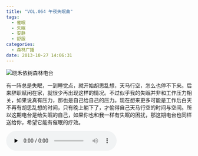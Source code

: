 ```yaml
---
title: "VOL.064 午夜失眠曲"
tags:
  - 催眠
  - 失眠
  - 安静
  - 舒服
categories:
  - 森林广播
date: 2013-10-27 14:06:31
---
```


![晓禾依树森林电台](../../../images/radiocover/radio_064.jpg) 

有一阵总是失眠，一到睡觉点，就开始胡思乱想，天马行空，怎么也停不下来。后来辞职赋闲在家，就很少再出现这样的情况。不过似乎我的失眠并非和工作压力相关，如果说真有压力，那也是自己给自己的压力。现在想来更多可能是工作后白天不再有胡思乱想的时间，只有晚上躺下了，才偷得自己天马行空的时间与空间。所以这期电台是给失眠的自己，如果你也和我一样有失眠的困扰，那这期电台也同样送给你，希望它能有催眠的疗效。   

<audio id="audio" controls="" preload="none">
  <source id="mp3" src="http://www.coletree.com/radio/coletree_radio_064.mp3">
</audio>